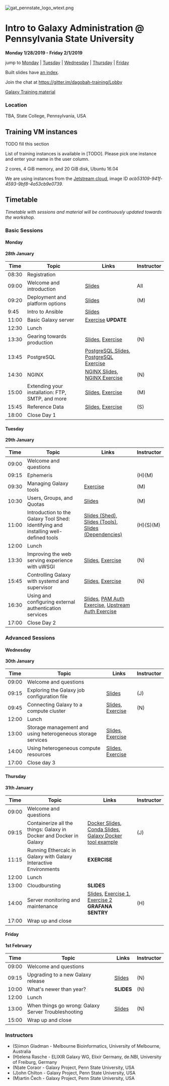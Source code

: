 ![gat_pennstate_logo_wtext.png](docs/shared-images/gat_pennstate_logo_wtext.png)
# Intro to Galaxy Administration @ Pennsylvania State University

**Monday 1/28/2019 - Friday 2/1/2019**

jump to [Monday](#monday) | [Tuesday](#tuesday) | [Wednesday](#wednesday) | [Thursday](#thursday) | [Friday](#friday)

Built slides have [an index](https://galaxyproject.github.io/dagobah-training/2019-pennstate/).

Join the chat at https://gitter.im/dagobah-training/Lobby

[Galaxy Training material](http://galaxyproject.github.io/training-material/)

### Location

TBA, State College, Pennsylvania, USA

## Training VM instances

TODO fill this section

List of training instances is available in [TODO]. Please pick one instance and enter your name in the user column.

2 cores, 4 GiB memory, and 20 GiB disk, Ubuntu 16.04

We are using instances from the [Jetstream cloud](https://jetstream-cloud.org/), image ID _acb53109-941f-4593-9bf8-4a53cb9e0739_.

## Timetable

_Timetable with sessions and material will be continuously updated towards the workshop._

### Basic Sessions

#### Monday
**28th January**

| **Time** | **Topic** | **Links** | **Instructor** |
| -------- | --------- | --------- | ----------- |
| 08:30 | Registration | | |
| 09:00 | Welcome and introduction | [Slides](https://galaxyproject.github.io/dagobah-training/2019-pennstate/00-intro/intro.html) | All |
| 09:20 | Deployment and platform options | [Slides](https://galaxyproject.github.io/training-material/topics/admin/tutorials/deployment-platforms-options/slides.html#1) | (M) |
| 9:45 | Intro to Ansible | [Slides](https://galaxyproject.github.io/dagobah-training/2019-pennstate/14-ansible/ansible-introduction.html#1) |  |
| 11:00 | Basic Galaxy server | [Exercise](https://github.com/galaxyproject/dagobah-training/blob/2019-pennstate/sessions/14-ansible/ex2-galaxy-ansible.md) **UPDATE**|  |
| 12:30 | Lunch | |
| 13:30 | Gearing towards production | [Slides](https://galaxyproject.github.io/dagobah-training/2019-pennstate/03-production-basics/production.html), [Exercise](sessions/03-production-basics/ex1-first-steps.md)| (N) |
| 13:45 | PostgreSQL | [PostgreSQL Slides](https://galaxyproject.github.io/dagobah-training/2019-pennstate/03-production-basics/databases.html), [PostgreSQL Exercise](sessions/03-production-basics/ex2-postgres.md) |
| 14:30 | NGINX | [NGINX Slides](https://galaxyproject.github.io/dagobah-training/2019-pennstate/03-production-basics/webservers.html), [NGINX Exercise](sessions/03-production-basics/ex3-nginx.md) | (N) |
| 15:00 | Extending your installation: FTP, SMTP, and more | [Slides](https://galaxyproject.github.io/dagobah-training/2019-pennstate/06-extending-installation/extending.html), [Exercise](sessions/06-extending-installation/ex1-proftpd.md) | (M) |
| 15:45 | Reference Data | [Slides](https://galaxyproject.github.io/dagobah-training/2019-pennstate/05-reference-genomes/reference_genomes.html), [Exercise](sessions/05-reference-genomes/ex1-reference-genomes.md) | (S) |
| 18:00 | Close Day 1 | |  |


#### Tuesday
**29th January**

| **Time** | **Topic** | **Links** | **Instructor** |
| -------- | --------- | --------- | ----------- |
| 09:00 | Welcome and questions | | |
| 09:15 | Ephemeris | | (H)(M)|
| 09:30 | Managing Galaxy tools | [Exercise](sessions/04-tool-shed/ex-tool-management.md) | (M) |
| 10:30 | Users, Groups, and Quotas | [Slides](http://galaxyproject.github.io/training-material/topics/admin/tutorials/users-groups-quotas/slides.html) | (M) |
| 11:00 | Introduction to the Galaxy Tool Shed: Identifying and installing well-defined tools | [Slides (Shed)](https://galaxyproject.github.io/dagobah-training/2019-pennstate/04-tool-shed/shed_intro.html), [Slides (Tools)](https://galaxyproject.github.io/dagobah-training/2019-pennstate/04-tool-shed/tool_installation.html), [Slides (Dependencies)](https://galaxyproject.github.io/dagobah-training/2019-pennstate/04-tool-shed/tool-dependencies.html)| (H)(S)(M) |
| 12:00 | Lunch | | |
| 13:30 | Improving the web serving experience with uWSGI | [Slides](https://galaxyproject.github.io/dagobah-training/2019-pennstate/10-uwsgi/uwsgi.html), [Exercise](sessions/10-uwsgi/ex1-uwsgi.md) | (N) |
| 15:45 | Controlling Galaxy with systemd and supervisor | [Slides](https://galaxyproject.github.io/dagobah-training/2019-pennstate/11-systemd-supervisor/systemd-supervisor.html), [Exercise](sessions/11-systemd-supervisor/ex1-supervisor.md) | (N) |
| 16:30 | Using and configuring external authentication services | [Slides](https://galaxyproject.github.io/dagobah-training/2019-pennstate/13-external-auth/external-auth.html), [PAM Auth Exercise](sessions/13-external-auth/ex1-pam-auth.md), [Upstream Auth Exercise](sessions/13-external-auth/ex2-upstream-auth.md) | |
| 17:00 | Close Day 2 | |  |


### Advanced Sessions

#### Wednesday
**30th January**

| **Time** | **Topic** | **Links** | **Instructor** |
| -------- | --------- | --------- | ----------- |
| 09:00 | Welcome and questions | | |
| 09:15 | Exploring the Galaxy job configuration file | [Slides](https://galaxyproject.github.io/dagobah-training/2019-pennstate/15-job-conf/job_conf.html) | (J) |
| 09:45 | Connecting Galaxy to a compute cluster | [Slides](http://galaxyproject.github.io/training-material/topics/admin/tutorials/connect-to-compute-cluster/slides.html), [Exercise](http://galaxyproject.github.io/training-material/topics/admin/tutorials/connect-to-compute-cluster/tutorial.html) | (N) |
| 12:00 | Lunch | | |
| 13:00 | Storage management and using heterogeneous storage services | [Slides](https://galaxyproject.github.io/dagobah-training/2019-pennstate/19-storage/storage.html), [Exercise](sessions/19-storage/ex1-objectstore.md) | |
| 14:00 | Using heterogeneous compute resources | [Slides](https://galaxyproject.github.io/dagobah-training/2019-pennstate/17-heterogenous/heterogeneous.html), [Exercise](sessions/17-heterogenous/ex1-pulsar.md) | |
| 17:00 | Close day 3 | |  |


#### Thursday
**31th January**

| **Time** | **Topic** | **Links** | **Instructor** |
| -------- | --------- | --------- | ----------- |
| 09:00 | Welcome and questions | | |
| 09:15 | Containerize all the things: Galaxy in Docker and Docker in Galaxy | [Docker Slides](https://galaxy.slides.com/bgruening/the-galaxy-docker-project), [Conda Slides](http://galaxy.slides.com/bgruening/deck-7#/), [Galaxy Docker tool example](https://github.com/apetkau/galaxy-hackathon-2014/tree/master/smalt)| (J) |
| 11:15 | Running Ethercalc in Galaxy with Galaxy Interactive Environments | **EXERCISE** | |
| 12:00 | Lunch | | |
| 13:00 | Cloudbursting | **SLIDES** | |
| 14:00 | Server monitoring and maintenance | [Slides](http://galaxyproject.github.io/training-material/topics/admin/tutorials/monitoring-maintenance/slides.html), [Exercise 1](http://galaxyproject.github.io/training-material/topics/admin/tutorials/monitoring-maintenance/tutorial.html), [Exercise 2](sessions/22-troubleshooting/ex1-sentry.md)  **GRAFANA** **SENTRY**| (H) |
| 17:00 | Wrap up and close | | |


#### Friday
**1st February**

| **Time** | **Topic** | **Links** | **Instructor** |
| -------- | --------- | --------- | ----------- |
| 09:00 | Welcome and questions | | |
| 09:15 | Upgrading to a new Galaxy release | [Slides](https://galaxyproject.github.io/dagobah-training/2019-pennstate/08-upgrading-release/upgrading.html) | (N) |
| 10:00 | What's newer than year? | **SLIDES** | (N) |
| 12:00 | Lunch | | |
| 13:00 | When things go wrong: Galaxy Server Troubleshooting | [Slides](https://galaxyproject.github.io/dagobah-training/2019-pennstate/22-troubleshooting/troubleshooting.html) | (N) |
| 15:00 | Wrap up and close | | |

### Instructors

* (S)imon Gladman - Melbourne Bioinformatics, University of Melbourne, Australia
* (H)elena Rasche - ELIXIR Galaxy WG, Elixir Germany, de.NBI, University of Freiburg, Germany
* (N)ate Coraor - Galaxy Project, Penn State University, USA
* (J)ohn Chilton - Galaxy Project, Penn State University, USA
* (M)artin Čech - Galaxy Project, Penn State University, USA
